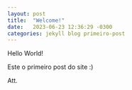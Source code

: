 ```yaml
---
layout: post
title:  "Welcome!"
date:   2023-06-23 12:36:29 -0300
categories: jekyll blog primeiro-post
---
```

Hello World!

Este o primeiro post do site :)

Att.
